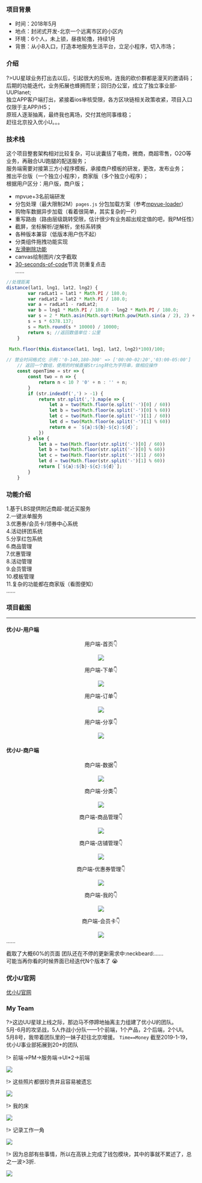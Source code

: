 ### 项目背景
- 时间：2018年5月
- 地点：封闭式开发-北京一个远离市区的小区内
- 环境：6个人，未上锁，昼夜轮撸，持续1月
- 背景：从小B入口，打造本地服务生活平台，立足小程序，切入市场；

### 介绍

?>UU星球业务打出去以后，引起很大的反响，连我的砍价群都是漫天的邀请码；后期的功能迭代，业务拓展也蜂拥而至；回归办公室，成立了独立事业部-UUPlanet;  
独立APP客户端打出，紧接着ios审核受限，各方区块链相关政策收紧，项目入口仅限于主APP/H5；  
原班人逐渐抽离，最终我也离场，交付其他同事维稳；  
赶往北京投入优小U。。。


### 技术栈
这个项目整套架构相对比较复杂，可以说囊括了电商，微商，商超零售，O2O等业务，再融合UU跑腿的配送服务；  
服务端需要对接第三方小程序模板，承接商户模板的研发，更改，发布业务；  
推出平台版（一个独立小程序），商家版（多个独立小程序）；  
根据用户区分：用户版，商户版；
- mpvue+3名前端研发
- 分包处理（最大限制2M）`pages.js` 分包加载方案（参考[mpvue-loader](http://mpvue.com/build/mpvue-loader/)）
- 购物车数据异步加载（看着很简单，其实复杂的一P）
- 重写路由（路由层级跳转受限，估计很少有业务超出规定值的吧，我PM任性）
- 截屏，坐标解析/逆解析，坐标系转换
- 各种版本兼容（低版本用户伤不起）
- 分类组件拖拽功能实现
- [左滑删除功能](./leftdelete.js)
- canvas绘制图片/文字截取
- [30-seconds-of-code](https://30secondsofcode.org/)节流 防重复点击  
......

```js
//处理距离
distance(lat1, lng1, lat2, lng2) {
        var radLat1 = lat1 * Math.PI / 180.0;
        var radLat2 = lat2 * Math.PI / 180.0;
        var a = radLat1 - radLat2;
        var b = lng1 * Math.PI / 180.0 - lng2 * Math.PI / 180.0;
        var s = 2 * Math.asin(Math.sqrt(Math.pow(Math.sin(a / 2), 2) + Math.cos(radLat1) * Math.cos(radLat2) * Math.pow(Math.sin(b / 2), 2)));
        s = s * 6378.137;
        s = Math.round(s * 10000) / 10000;
        return s; //返回数值单位：公里
    }

 Math.floor(this.distance(lat1, lng1, lat2, lng2)*100)/100;
```

```js
// 营业时间格式化 示例：'0-140,180-300' => ['00:00-02:20','03:00-05:00']
    // 返回一个数组，使用的时候直接String转化为字符串，做相应操作
    const openTime = str => {
        const two = n => {
            return n < 10 ? '0' + n : '' + n;
        }
        if (str.indexOf(',') > -1) {
            return str.split(',').map(e => {
                let a = two(Math.floor(e.split('-')[0] / 60))
                let b = two(Math.floor(e.split('-')[0] % 60))
                let c = two(Math.floor(e.split('-')[1] / 60))
                let d = two(Math.floor(e.split('-')[1] % 60))
                return e = `${a}:${b}-${c}:${d}`;
            })
        } else {
            let a = two(Math.floor(str.split('-')[0] / 60))
            let b = two(Math.floor(str.split('-')[0] % 60))
            let c = two(Math.floor(str.split('-')[1] / 60))
            let d = two(Math.floor(str.split('-')[1] % 60))
            return [`${a}:${b}-${c}:${d}`];
        }
    }

```
### 功能介绍

1.基于LBS提供附近商超-就近买服务  
2.一键派单服务    
3.优惠券/会员卡/领券中心系统  
4.活动拼团系统  
5.分享红包系统      
6.商品管理  
7.优惠管理  
8.活动管理  
9.会员管理  
10.模板管理  
11.复杂的功能都在商家版（看图便知）  
......  


### 项目截图
-----------------------------------------------
#### 优小U-用户端
<div align="center">
<p>用户端-首页👇</p>
<img src="https://uufe-web.oss-cn-beijing.aliyuncs.com/PicLib/test/%E4%BC%98%E5%B0%8FU/%E9%A6%96%E9%A1%B5_1547882870979.gif"/>
</div>
<div align="center">
<p>用户端-下单👇</p>
<img src="https://uufe-web.oss-cn-beijing.aliyuncs.com/PicLib/test/%E4%BC%98%E5%B0%8FU/%E4%B8%8B%E5%8D%95%E9%A1%B5_1547882882215.gif"/>
</div>
<div align="center">
 <p>用户端-订单👇</p>
<img src="https://uufe-web.oss-cn-beijing.aliyuncs.com/PicLib/test/%E4%BC%98%E5%B0%8FU/%E8%AE%A2%E5%8D%95%E9%A1%B5_1547882890380.gif"/>
</div>
<div align="center">
<p>用户端-分享👇</p>
<img src="https://uufe-web.oss-cn-beijing.aliyuncs.com/PicLib/test/%E4%BC%98%E5%B0%8FU/%E7%94%A8%E6%88%B7%E7%AB%AF-%E5%88%86%E4%BA%AB_1547886998549.gif"/>
</div>

#### 优小U-商户端
<div align="center">
<p>商户端-数据👇</p>
<img src="https://uufe-web.oss-cn-beijing.aliyuncs.com/PicLib/test/%E4%BC%98%E5%B0%8FU/%E5%95%86%E6%88%B7%E7%AB%AF-%E6%95%B0%E6%8D%AE_1547889249921.gif"/>
</div>

<div align="center">
<p>商户端-分类👇</p>
<img src="https://uufe-web.oss-cn-beijing.aliyuncs.com/PicLib/test/%E4%BC%98%E5%B0%8FU/%E5%95%86%E6%88%B7%E7%AB%AF-%E5%88%86%E7%B1%BB_1547889256276.gif"/>
</div>
<div align="center">
<p>商户端-商品管理👇</p>
<img src="https://uufe-web.oss-cn-beijing.aliyuncs.com/PicLib/test/%E4%BC%98%E5%B0%8FU/%E5%95%86%E6%88%B7%E7%AB%AF-%E5%95%86%E5%93%81%E7%AE%A1%E7%90%86_1547889263145.gif"/>
</div>
<div align="center">
<p>商户端-店铺管理👇</p>
<img src="https://uufe-web.oss-cn-beijing.aliyuncs.com/PicLib/test/%E4%BC%98%E5%B0%8FU/%E5%95%86%E6%88%B7%E7%AB%AF-%E5%BA%97%E9%93%BA%E7%AE%A1%E7%90%86_1547889281226.gif"/>
</div>
<div align="center">
<p>商户端-优惠券管理👇</p>
<img src="https://uufe-web.oss-cn-beijing.aliyuncs.com/PicLib/test/%E4%BC%98%E5%B0%8FU/%E5%95%86%E6%88%B7%E7%AB%AF-%E4%BC%98%E6%83%A0%E5%88%B8%E7%AE%A1%E7%90%86_1547889287591.gif"/>
</div>
<div align="center">
<p>商户端-我的👇</p>
<img src="https://uufe-web.oss-cn-beijing.aliyuncs.com/PicLib/test/%E4%BC%98%E5%B0%8FU/%E5%95%86%E6%88%B7%E7%AB%AF-%E6%88%91%E7%9A%84_1547889298413.gif"/>
</div>
<div align="center">
<p>商户端-会员卡👇</p>
<img src="https://uufe-web.oss-cn-beijing.aliyuncs.com/PicLib/test/%E4%BC%98%E5%B0%8FU/%E5%95%86%E6%88%B7%E7%AB%AF-%E4%BC%9A%E5%91%98%E5%8D%A1_1547889305121.gif"/>
</div>
......  

截取了大概60%的页面
团队还在不停的更新需求中:neckbeard:......  
可能当再你看的时候界面已经迭代N个版本了 :sob:   
### 优小U官网  
[优小U官网](http://uxu.uupt.com/)  


### My Team
?>这边UU星球上线之际，那边马不停蹄地抽离主力组建了优小U的团队。  
5月-6月的攻坚战，5人作战小分队——1个前端，1个产品，2个后端，2个UI。  
5月8号，我带着团队里的一妹子赶往北京增援。  `Time==Money`
截至2019-1-19，优小U事业部拓展到20+的团队

!> 前端→PM→服务端→UI*2→前端  

![](https://uufe-web.oss-cn-beijing.aliyuncs.com/PicLib/test/%E4%BC%98%E5%B0%8FU/IMG_7622_1547882853963.JPG)

!> 这些照片都很珍贵并且容易被遗忘

![](https://uufe-web.oss-cn-beijing.aliyuncs.com/PicLib/test/%E4%BC%98%E5%B0%8FU/IMG_6763_1547882844623.JPG)

!> 我的床

![](https://uufe-web.oss-cn-beijing.aliyuncs.com/PicLib/test/%E4%BC%98%E5%B0%8FU/%E5%BE%AE%E4%BF%A1%E5%9B%BE%E7%89%87_20190119173728_1547892581705.jpg)  

!> 记录工作一角  

![](https://uufe-web.oss-cn-beijing.aliyuncs.com/PicLib/test/%E4%BC%98%E5%B0%8FU/%E5%BE%AE%E4%BF%A1%E5%9B%BE%E7%89%87_20190119173733_1547892589933.jpg)

!> 因为总部有些事情，所以在高铁上完成了钱包模块，其中的事就不累述了，总之一波>3折.

![](https://uufe-web.oss-cn-beijing.aliyuncs.com/PicLib/test/%E4%BC%98%E5%B0%8FU/%E5%BE%AE%E4%BF%A1%E5%9B%BE%E7%89%87_20190119173737_1547892623683.jpg)





